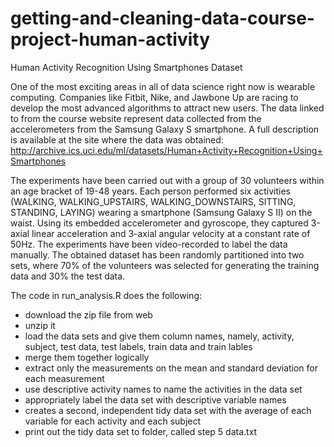 # getting-and-cleaning-data-course-project-human-activity
Human Activity Recognition Using Smartphones Dataset

One of the most exciting areas in all of data science right now is wearable computing. 
Companies like Fitbit, Nike, and Jawbone Up are racing to develop the most advanced algorithms to attract new users. 
The data linked to from the course website represent data collected from the accelerometers from the Samsung Galaxy S 
smartphone. A full description is available at the site where the data was obtained:
http://archive.ics.uci.edu/ml/datasets/Human+Activity+Recognition+Using+Smartphones

The experiments have been carried out with a group of 30 volunteers within an age bracket of 19-48 years. 
Each person performed six activities (WALKING, WALKING_UPSTAIRS, WALKING_DOWNSTAIRS, SITTING, STANDING, LAYING) 
wearing a smartphone (Samsung Galaxy S II) on the waist. Using its embedded accelerometer and gyroscope, they captured 
3-axial linear acceleration and 3-axial angular velocity at a constant rate of 50Hz. The experiments have been 
video-recorded to label the data manually. The obtained dataset has been randomly partitioned into two sets, where 
70% of the volunteers was selected for generating the training data and 30% the test data.

The code in run_analysis.R does the following:
 - download the zip file from web
 - unzip it
 - load the data sets and give them column names, namely, activity, subject, test data, test labels, train data and train lables
 - merge them together logically
 - extract only the measurements on the mean and standard deviation for each measurement
 - use descriptive activity names to name the activities in the data set
 - appropriately label the data set with descriptive variable names
 - creates a second, independent tidy data set with the average of each variable for each activity and each subject
 - print out the tidy data set to folder, called step 5 data.txt
 
